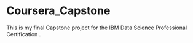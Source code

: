 # Coursera_Capstone
This is my final Capstone project for the IBM Data Science Professional Certification  .
